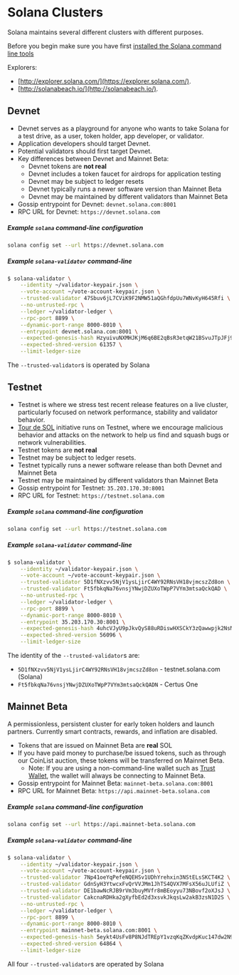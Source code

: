 # Solana Clusters
Solana maintains several different clusters with different purposes.

Before you begin make sure you have first
[installed the Solana command line tools](cli/install-solana-cli-tools.md)

Explorers:
* [http://explorer.solana.com/](https://explorer.solana.com/).
* [http://solanabeach.io/](http://solanabeach.io/).

## Devnet
* Devnet serves as a playground for anyone who wants to take Solana for a
test drive, as a user, token holder, app developer, or validator.
* Application developers should target Devnet.
* Potential validators should first target Devnet.
* Key differences between Devnet and Mainnet Beta:
  * Devnet tokens are **not real**
  * Devnet includes a token faucet for airdrops for application testing
  * Devnet may be subject to ledger resets
  * Devnet typically runs a newer software version than Mainnet Beta
  * Devnet may be maintained by different validators than Mainnet Beta
 * Gossip entrypoint for Devnet: `devnet.solana.com:8001`
 * RPC URL for Devnet: `https://devnet.solana.com`


##### Example `solana` command-line configuration
```bash
solana config set --url https://devnet.solana.com
```

##### Example `solana-validator` command-line
```bash
$ solana-validator \
    --identity ~/validator-keypair.json \
    --vote-account ~/vote-account-keypair.json \
    --trusted-validator 47Sbuv6jL7CViK9F2NMW51aQGhfdpUu7WNvKyH645Rfi \
    --no-untrusted-rpc \
    --ledger ~/validator-ledger \
    --rpc-port 8899 \
    --dynamic-port-range 8000-8010 \
    --entrypoint devnet.solana.com:8001 \
    --expected-genesis-hash HzyuivuNXMHJKjM6q6BE2qBsR3etqW21BSvuJTpJFj9A \
    --expected-shred-version 61357 \
    --limit-ledger-size
```

The `--trusted-validator`s is operated by Solana


## Testnet
* Testnet is where we stress test recent release features on a live
cluster, particularly focused on network performance, stability and validator
behavior.
* [Tour de SOL](tour-de-sol/README.md) initiative runs on Testnet, where we
encourage malicious behavior and attacks on the network to help us find and
squash bugs or network vulnerabilities.
* Testnet tokens are **not real**
* Testnet may be subject to ledger resets.
* Testnet typically runs a newer software release than both Devnet and
Mainnet Beta
* Testnet may be maintained by different validators than Mainnet Beta
* Gossip entrypoint for Testnet: `35.203.170.30:8001`
* RPC URL for Testnet: `https://testnet.solana.com`


##### Example `solana` command-line configuration
```bash
solana config set --url https://testnet.solana.com
```

##### Example `solana-validator` command-line
```bash
$ solana-validator \
    --identity ~/validator-keypair.json \
    --vote-account ~/vote-account-keypair.json \
    --trusted-validator 5D1fNXzvv5NjV1ysLjirC4WY92RNsVH18vjmcszZd8on \
    --trusted-validator Ft5fbkqNa76vnsjYNwjDZUXoTWpP7VYm3mtsaQckQAD \
    --no-untrusted-rpc \
    --ledger ~/validator-ledger \
    --rpc-port 8899 \
    --dynamic-port-range 8000-8010 \
    --entrypoint 35.203.170.30:8001 \
    --expected-genesis-hash 4uhcVJyU9pJkvQyS88uRDiswHXSCkY3zQawwpjk2NsNY \
    --expected-shred-version 56096 \
    --limit-ledger-size
```

The identity of the `--trusted-validator`s are:
* `5D1fNXzvv5NjV1ysLjirC4WY92RNsVH18vjmcszZd8on` - testnet.solana.com (Solana)
* `Ft5fbkqNa76vnsjYNwjDZUXoTWpP7VYm3mtsaQckQADN` - Certus One

## Mainnet Beta
A permissionless, persistent cluster for early token holders and launch partners.
Currently smart contracts, rewards, and inflation are disabled.
 * Tokens that are issued on Mainnet Beta are **real** SOL
 * If you have paid money to purchase/be issued tokens, such as through our
 CoinList auction, these tokens will be transferred on Mainnet Beta.
   * Note: If you are using a non-command-line wallet such as
   [Trust Wallet](wallet-guide/trust-wallet.md),
   the wallet will always be connecting to Mainnet Beta.
 * Gossip entrypoint for Mainnet Beta: `mainnet-beta.solana.com:8001`
 * RPC URL for Mainnet Beta: `https://api.mainnet-beta.solana.com`

##### Example `solana` command-line configuration
```bash
solana config set --url https://api.mainnet-beta.solana.com
```

##### Example `solana-validator` command-line
```bash
$ solana-validator \
    --identity ~/validator-keypair.json \
    --vote-account ~/vote-account-keypair.json \
    --trusted-validator 7Np41oeYqPefeNQEHSv1UDhYrehxin3NStELsSKCT4K2 \
    --trusted-validator GdnSyH3YtwcxFvQrVVJMm1JhTS4QVX7MFsX56uJLUfiZ \
    --trusted-validator DE1bawNcRJB9rVm3buyMVfr8mBEoyyu73NBovf2oXJsJ \
    --trusted-validator CakcnaRDHka2gXyfbEd2d3xsvkJkqsLw2akB3zsN1D2S \
    --no-untrusted-rpc \
    --ledger ~/validator-ledger \
    --rpc-port 8899 \
    --dynamic-port-range 8000-8010 \
    --entrypoint mainnet-beta.solana.com:8001 \
    --expected-genesis-hash 5eykt4UsFv8P8NJdTREpY1vzqKqZKvdpKuc147dw2N9d \
    --expected-shred-version 64864 \
    --limit-ledger-size
```

All four `--trusted-validator`s are operated by Solana
